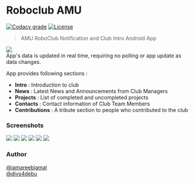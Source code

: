 # Roboclub AMU
[![Codacy grade](https://img.shields.io/codacy/grade/3ef2fba658914b3ca3bc812cfc3dd935.svg)]()
[![License](https://img.shields.io/badge/License-Apache%202.0-blue.svg)](https://opensource.org/licenses/Apache-2.0)  
> AMU RoboClub Notification and Club Intro Android App  

![](https://s28.postimg.org/b0gbd3ll9/ic_web.png)  
App's data is updated in real time, requiring no polling or app update as data changes.

App provides following sections :
- **Intro** : Introduction to club
- **News** : Latest News and Announcements from Club Managers
- **Projects** : List of completed and uncompleted projects
- **Contacts** : Contact information of Club Team Members
- **Contributions** : A tribute section to people who contributed to the club

### Screenshots
![](screenshots/news.png) ![](screenshots/contacts.png) ![](screenshots/contributions.png)
![](screenshots/projects.png) ![](screenshots/project_detail.png) ![](screenshots/about.png)

### Author
[@iamareebjamal](https://github.com/iamareebjamal)  
[@divs4debu](https://github.com/divs4debu)
